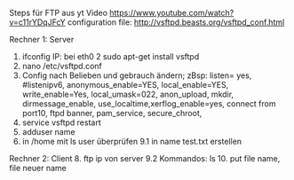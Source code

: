 Steps für FTP aus yt Video https://www.youtube.com/watch?v=c11rYDqJFcY
configuration file: http://vsftpd.beasts.org/vsftpd_conf.html

Rechner 1: Server
1. ifconfig IP: bei eth0
2 sudo apt-get install vsftpd
3. nano /etc/vsftpd.conf
4. Config nach Belieben und gebrauch ändern; zBsp: listen= yes, #listenipv6, anonymous_enable=YES, local_enable=YES, write_enable=Yes, local_umask=022, anon_upload, mkdir, dirmessage_enable, use_localtime,xerflog_enable=yes, connect from port10, ftpd banner, pam_service, secure_chroot,  
5. service vsftpd restart
6. adduser name
7. in /home mit ls user überprüfen
9.1 in name test.txt erstellen

Rechner 2: Client
8. ftp ip von server
9.2 Kommandos: ls
10. put file name, file neuer name
